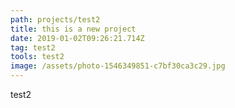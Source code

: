 ```yaml
---
path: projects/test2
title: this is a new project
date: 2019-01-02T09:26:21.714Z
tag: test2
tools: test2
image: /assets/photo-1546349851-c7bf30ca3c29.jpg
---
```

test2
